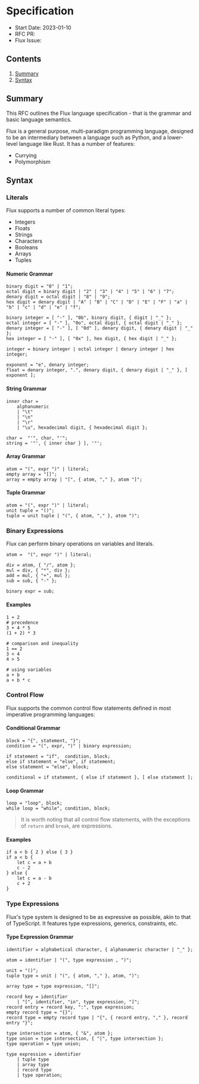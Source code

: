 # Specification

- Start Date: 2023-01-10
- RFC PR:
- Flux Issue:

## Contents

1. [Summary](#summary)
2. [Syntax](#syntax)

## Summary

This RFC outlines the Flux language specification - that is the grammar and basic language semantics.

Flux is a general purpose, multi-paradigm programming language, designed to be an intermediary between a language such as Python, and a lower-level language like Rust. It has a number of features:

- Currying
- Polymorphism

## Syntax

### Literals

Flux supports a number of common literal types:

- Integers
- Floats
- Strings
- Characters
- Booleans
- Arrays
- Tuples

#### Numeric Grammar

```ebnf
binary digit = "0" | "1";
octal digit = binary digit | "2" | "3" | "4" | "5" | "6" | "7";
denary digit = octal digit | "8" | "9";
hex digit = denary digit | "A" | "B" | "C" | "D" | "E" | "F" | "a" | "b" | "c" | "d" | "e" | "f";

binary integer = [ "-" ], "0b", binary digit, { digit | "_" };
octal integer = [ "-" ], "0o", octal digit, { octal digit | "_" };
denary integer = [ "-" ], [ "0d" ], denary digit, { denary digit | "_" };
hex integer = [ "-" ], [ "0x" ], hex digit, { hex digit | "_" };

integer = binary integer | octal integer | denary integer | hex integer;

exponent = "e", denary integer;
float = denary integer, ".", denary digit, { denary digit | "_" }, [ exponent ];
```

#### String Grammar

```ebnf
inner char = 
	alphanumeric 
	| "\t"
	| "\n"
	| "\r"
	| "\u", hexadecimal digit, { hexadecimal digit };

char =  "'", char, "'";
string = '"', { inner char } ], '"';
```

#### Array Grammar

```ebnf
atom = "(", expr ")" | literal;
empty array = "[]";
array = empty array | "[", { atom, "," }, atom "]";
```

#### Tuple Grammar

```ebnf
atom = "(", expr ")" | literal;
unit tuple = "()";
tuple = unit tuple | "(", { atom, "," }, atom ")";
```

### Binary Expressions

Flux can perform binary operations on variables and literals.

```ebnf
atom =  "(", expr ")" | literal;

div = atom, { "/", atom };
mul = div, { "*", div };
add = mul, { "+", mul };
sub = sub, { "-" };

binary expr = sub;
```

#### Examples

```flux
1 + 2
# precedence
3 + 4 * 5
(1 + 2) * 3

# comparison and inequality
1 == 2
3 < 4
4 > 5

# using variables
a + b
a + b * c
```

### Control Flow

Flux supports the common control flow statements defined in most imperative programming languages:

#### Conditional Grammar

```ebnf
block = "{", statement, "}";
condition = "(", expr, ")" | binary expression;

if statement = "if",  condition, block;
else if statement = "else", if statement;
else statement = "else", block;

conditional = if statement, { else if statement }, [ else statement ]; 
```

#### Loop Grammar

```ebnf
loop = "loop", block;
while loop = "while", condition, block;
```

> It is worth noting that all control flow statements, with the exceptions of `return` and `break`, are expressions.

#### Examples

```flux
if a < b { 2 } else { 3 }
if a < b {
	let c = a + b
	c - 2
} else {
	let c = a - b
	c + 2
}
```

### Type Expressions

Flux's type system is designed to be as expressive as possible, akin to that of TypeScript. It features type expressions, generics, constraints, etc.

#### Type Expression Grammar

```ebnf
identifier = alphabetical character, { alphanumeric character | "_" };

atom = identifier | "(", type expression , ")";

unit = "()";
tuple type = unit | "(", { atom, "," }, atom, ")";

array type = type expression, "[]";

record key = identifier
	| "[", identifier, "in", type expression, "]";
record entry = record key, ":", type expression;
empty record type = "{}";
record type = empty record type | "{", { record entry, "," }, record entry "}";

type intersection = atom, { "&", atom };
type union = type intersection, { "|", type intersection };
type operation = type union;

type expression = identifier
	| tuple type
	| array type
	| record type
	| type operation;
```
